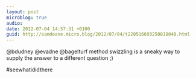 ```yaml
---
layout: post
microblog: true
audio: 
date: 2012-07-04 14:57:31 +0100
guid: http://samdeane.micro.blog/2012/07/04/t220516693250818048.html
---
```

@bdudney @evadne @bagelturf method swizzling is a sneaky way to supply the answer to a different question ;)

#seewhatididthere
